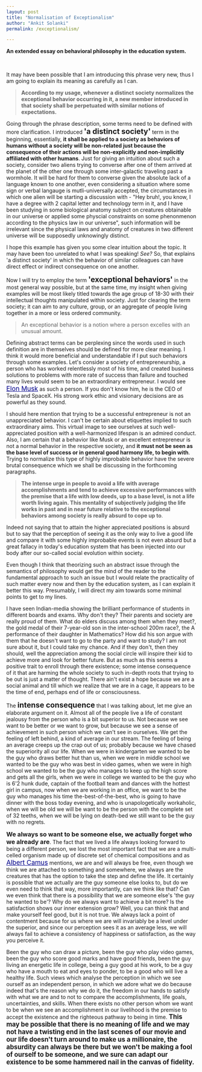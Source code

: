 ```yaml
---
layout: post
title: "Normalisation of Exceptionalism"
author: "Ankit Solanki"
permalink: /exceptionalism/

---
```



**An extended essay on behavioral philosophy in the education system.**

<br>

It may have been possible that I am introducing this phrase very new, thus I am going to explain its meaning as carefully as I can.
> **According to my usage, whenever a distinct society normalizes the exceptional behavior occurring in it, a new member introduced in that society shall be perpetuated with similar notions of expectations.**

Going through the phrase description, some terms need to be defined with more clarification. I introduced <b style="font-size: 1.4em;">'a distinct society'</b> term in the beginning, essentially, **it shall be applied to a society as behaviors of humans without a society will be non-related just because the consequence of their actions will be non-explicitly and non-implicitly affiliated with other humans**. Just for giving an intuition about such a society, consider two aliens trying to converse after one of them arrived at the planet of the other one through some inter-galactic traveling past a wormhole. It will be hard for them to converse given the absolute lack of a language known to one another, even considering a situation where some sign or verbal langauge is mutli-universally accepted, the circumstances in which one alien will be starting a discussion with - "Hey bruh!, you know, I have a degree with 2 capital letter and technology term in it, and I have been studying in some biological anatomy subject on creatures obtainable in our universe or applied some physcial constraints on some phenonmenon according to the physics law in our universe", such information will be irrelevant since the physical laws and anatomy of creatures in two different universe will be supposedly unknowingly distinct.

I hope this example has given you some clear intuition about the topic. It may have been too unrelated to what I was speaking! _See?_ So, that explains 'a distinct society' in which the behavior of similar colleagues can have direct effect or indirect consequence on one another. 

Now I will try to employ the term <b style="font-size: 1.4em;">'exceptional behaviors'</b> in the most general way possible, but at the same time, my insight when giving examples will be most likely titled towards the age group of 18-30 with their intellectual thoughts manipulated within society. Just for clearing the term society; it can aim to any culture, group, or an aggregate of people living together in a more or less ordered community.

> An exceptional behavior is a notion where a person excelles with an unusual amount.

Defining abstract terms can be perplexing since the words used in such definition are in themselves should be defined for more clear meaning. I think it would more beneficial and understandable if I put such behaviors through some examples. Let's consider a society of entrepreneurship, a person who has worked relentlessly most of his time, and created business solutions to problems with more rate of success than failure and touched many lives would seem to be an extraordinary entrepreneur. I would see <a style="font-size: 1.23em;color: darkblue;" href="https://en.wikipedia.org/wiki/Elon_Musk">Elon Musk</a> as such a person. If you don't know him, he is the CEO of Tesla and SpaceX. His strong work ethic and visionary decisions are as powerful as they sound.

I should here mention that trying to be a successful entrepreneur is not an unappreciated behavior. I can't be certain about etiquettes implied to such extraordinary aims. This virtual image to see ourselves at such well-appreciated position with a well-harmonized lifespan is an admired conduct. Also, I am certain that a behavior like Musk or an excellent entrepreneur is not a normal behavior in the respective society, and **it must not be seen as the base level of success or in general good harmony life, to begin with**. Trying to normalize this type of highly improbable behavior have the severe brutal consequence which we shall be discussing in the forthcoming paragraphs.

> **The intense urge in people to avoid a life with average accomplishments and tend to achieve excessive performances with the premise that a life with low deeds, up to a base level, is not a life worth living again. This mentality of subjectively judging the life works in past and in near future relative to the exceptional behaviors among society is really absurd to cope up to**. 

Indeed not saying that to attain the higher appreciated positions is absurd but to say that the perception of seeing it as the only way to live a good life and compare it with some highly improbable events is not even absurd but a great fallacy in today's education system that has been injected into our body after our so-called social evolution within society. 

Even though I think that theorizing such an abstract issue through the semantics of philosophy would get the mind of the reader to the fundamental approach to such an issue but I would relate the practicality of such matter every now and then by the education system, as I can explain it better this way. Presumably, I will direct my aim towards some minimal points to get to my lines.

I have seen Indian-media showing the brilliant performance of students in different boards and exams. Why don't they? Their parents and society are really proud of them. What do elders discuss among them when they meet?, the gold medal of their 7-year-old son in the inter-school 200m race?, the A performance of their daughter in Mathematics? How did his son argue with them that he doesn't want to go to the party and want to study? I am not sure about it, but I could take my chance. And if they don't, then they should, well the appreciation among the social circle will inspire their kid to achieve more and look for better future. But as much as this seems a positive trait to enroll through there existence; some intense consequence of it that are harming the whole society to such in-depth roots that trying to be out is just a matter of thought. There ain't exist a hope because we are a social animal and till which we realize that we are in a cage, it appears to be the time of end, perhaps end of life or consciousness.

The <b style="font-size: 1.4em;">intense consequence</b> that I was talking about, let me give an elaborate argument on it. Almost all of the people live a life of constant jealousy from the person who is a bit superior to us. Not because we see want to be better or we want to grow, but because we see a sense of achievement in such person which we can't see in ourselves. We get the feeling of left behind, a kind of average in our stream. The feeling of being an average creeps up the crap out of us; probably because we have chased the superiority all our life. When we were in kindergarten we wanted to be the guy who draws better hut than us, when we were in middle school we wanted to be the guy who was best in video games, when we were in high school we wanted to be the guy who manages to keep up the high score and gets all the girls, when we were in college we wanted to be the guy who is 6'2 hunk dude, captain of the football team and dances with the hottest girl in campus, now when we are working in an office, we want to be the guy who manages his time the-best-of-the-best, who is going to have dinner with the boss today evening, and who is unapologetically workaholic, when we will be old we will be want to be the person with the complete set of 32 teeths, when we will be lying on death-bed we still want to be the guy with no regrets. 

<b style="font-size: 1.15em;">We always so want to be someone else, we actually forget who we already are</b>. The fact that we lived a life always looking forward to being a different person, we lost the most important fact that we are a multi-celled organism made up of discrete set of chemical compositions and as <a style="font-size: 1.23em;color: darkblue;" href="https://en.wikipedia.org/wiki/Albert_Camus">Albert Camus</a> mentions, we are and will always be free, even though we think we are attached to something and somewhere, we always are the creatures that has the option to take the step and define the life. It certainly is possible that we actually are the guy someone else looks to, but do we even need to think that way, more importantly, can we think like that? Can we even think that there is a possibility that we are someone else's 'the guy he wanted to be'? Why do we always want to achieve a bit more? Is the satisfaction shows our inner extension grow? Well, you can think that and make yourself feel good, but it is not true. We always lack a point of contentment because for us where we are will invariably be a level under the superior, and since our perception sees it as an average less, we will always fail to achieve a consistency of happiness or satisfaction, as the way you perceive it.

Been the guy who can draw a picture, been the guy who play video games, been the guy who score good marks and have good friends, been the guy living an energetic life in college, being a guy good at his work, to be a guy who have a mouth to eat and eyes to ponder, to be a good who will live a healthy life. Such views which analyse the perception in which we see ourself as an independent person, in which we adore what we do because indeed that's the reason why we do it, the freedom in our hands to satisfy with what we are and to not to compare the accomplishments, life goals, uncertainties, and skills. When there exists no other person whom we want to be when we see an accomplishment in our livelihood is the premise to accept the existence and the righteous pathway to being in time.<b style="font-size: 1.2em;"> This may be possible that there is no meaning of life and we may not have a twisting end in the last scenes of our movie and our life doesn't turn around to make us a millionaire, the absurdity can always be there but we won't be making a fool of ourself to be someone, and we sure can adapt our existence to be some hammered nail in the canvas of fidelity.</b>
